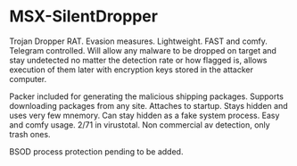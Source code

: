 # MSX-SilentDropper
Trojan Dropper RAT.
Evasion measures.
Lightweight.
FAST and comfy.
Telegram controlled.
Will allow any malware to be dropped on target and stay undetected no matter the detection rate or how flagged is, allows execution of them later with encryption keys stored in the attacker computer.

Packer included for generating the malicious shipping packages.
Supports downloading packages from any site.
Attaches to startup.
Stays hidden and uses very few mnemory.
Can stay hidden as a fake system process.
Easy and comfy usage.
2/71 in virustotal.
Non commercial av detection, only trash ones.

BSOD process protection pending to be added.


